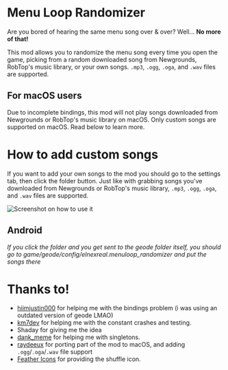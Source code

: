 # Menu Loop Randomizer

Are you bored of hearing the same menu song <cr>over & over</cr>? Well... **No more of that!**

This mod allows you to randomize the menu song every time you open the game, picking from a random downloaded song from Newgrounds, RobTop's music library, or your own songs. `.mp3`, `.ogg`, `.oga`, and `.wav` files are supported.

## For macOS users

Due to incomplete bindings, <cr>this mod will not play songs downloaded from Newgrounds or RobTop's music library on macOS</cr>. <cy>Only custom songs are supported on macOS.</cy> Read below to learn more.

# How to add custom songs

If you want to add your own songs to the mod you should go to the settings tab, then click the folder button. Just like with grabbing songs you've downloaded from Newgrounds or RobTop's music library, `.mp3`, `.ogg`, `.oga`, and `.wav` files are supported.

![Screenshot on how to use it](elnexreal.menuloop_randomizer/screenshot.png)

## Android

<co>*If you click the folder and you get sent to the geode folder itself, you should go to game/geode/config/elnexreal.menuloop_randomizer and put the songs there*</co>

# Thanks to!

- [hiimjustin000](https://github.com/hiimjustin000) <cj>for helping me with the bindings problem (i was using an outdated version of geode LMAO)</cj>
- [km7dev](https://github.com/Kingminer7) <cj>for helping me with the constant crashes and testing.</cj>
- <cj>Shaday for giving me the idea<cj>
- [dank_meme](https://github.com/dankmeme01) <cj>for helping me with singletons.</cj>
- [raydeeux](https://github.com/RayDeeUx) <cy>for porting part of the mod to macOS, and adding `.ogg`/`.oga`/`.wav` file support</cj>
- [Feather Icons](https://feathericons.com) <cj>for providing the shuffle icon.</cj>